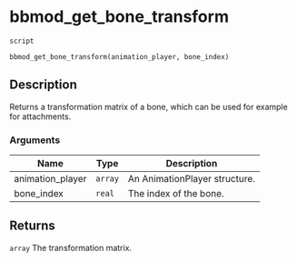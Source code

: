 # bbmod_get_bone_transform
`script`
```gml
bbmod_get_bone_transform(animation_player, bone_index)
```

## Description
Returns a transformation matrix of a bone, which can be used
 for example for attachments.

### Arguments
| Name | Type | Description |
| ---- | ---- | ----------- |
| animation_player | `array` | An AnimationPlayer structure. |
| bone_index | `real` | The index of the bone. |

## Returns
`array` The transformation matrix.